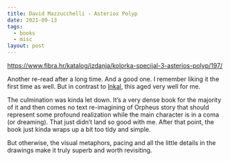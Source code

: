 ```yaml
---
title: David Mazzucchelli - Asterios Polyp
date: 2021-09-13
tags:
  - books
  - misc
layout: post
---
```


https://www.fibra.hr/katalog/izdanja/kolorka-specijal-3-asterios-polyp/197/

Another re-read after a long time. And a good one. I remember liking it the first time as well. But in contrast to [Inkal](/blog/jodorowsky-and-moebius-incal/), this aged very well for me.

The culmination was kinda let down. It’s a very dense book for the majority of it and then comes no text re-imagining of Orpheus story that should represent some profound realization while the main character is in a coma (or dreaming). That just didn’t land so good with me. After that point, the book just kinda wraps up a bit too tidy and simple.

But otherwise, the visual metaphors, pacing and all the little details in the drawings make it truly superb and worth revisiting.
